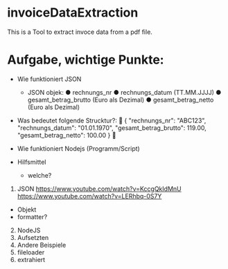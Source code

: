 # invoiceDataExtraction
This is a Tool to extract invoce data from a pdf file.



# Aufgabe, wichtige Punkte:
- Wie funktioniert JSON
  - JSON objek:
        ● rechnungs_nr
        ● rechnungs_datum (TT.MM.JJJJ)
        ● gesamt_betrag_brutto (Euro als Dezimal)
        ● gesamt_betrag_netto (Euro als Dezimal)



- Was bedeutet folgende Strucktur?:

{
  "rechnungs_nr": "ABC123",
  "rechnungs_datum": "01.01.1970",
  "gesamt_betrag_brutto": 119.00,
  "gesamt_betrag_netto": 100.00
}


- Wie funktioniert Nodejs (Programm/Script)

- Hilfsmittel
    - welche?





1. JSON
https://www.youtube.com/watch?v=KccgQkIdMnU
https://www.youtube.com/watch?v=LERhbq-0S7Y 
- Objekt
- formatter?

2. NodeJS
3. Aufsetzten
4. Andere Beispiele
5. fileloader
6. extrahiert